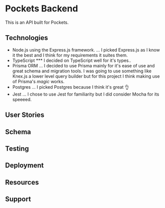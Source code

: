 # Pockets Backend
This is an API built for Pockets.

## Technologies
- Node.js using the Express.js framework.
... I picked Express.js as I know it the best and I think for my requirements it suites them.
- TypeScript
*** I decided on TypeScript well for it's types..
- Prisma ORM
... I decided to use Prisma mainly for it's ease of use and great schema and migration tools. I was going to use something like Knex.js a lower level query builder but for this project I think making use of Prisma's *magic* works.
- Postgres
... I picked Postgres because I think it's great 👌
- Jest
... I chose to use Jest for familiarity but I did consider Mocha for its speeeed.
## User Stories
## Schema
## Testing
## Deployment
## Resources
## Support
